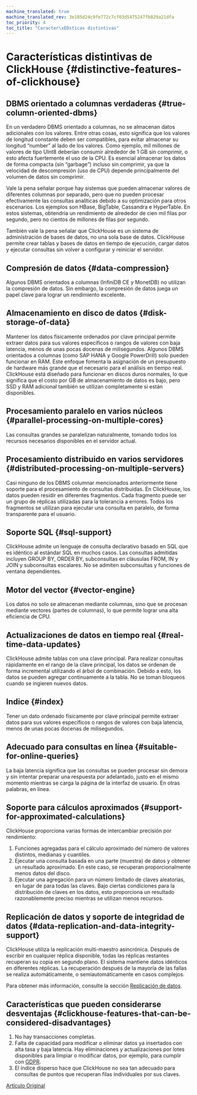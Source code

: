 ```yaml
---
machine_translated: true
machine_translated_rev: 3e185d24c9fe772c7cf03d5475247fb829a21dfa
toc_priority: 4
toc_title: "Caracter\xEDsticas distintivas"
---
```


# Características distintivas de ClickHouse {#distinctive-features-of-clickhouse}

## DBMS orientado a columnas verdaderas {#true-column-oriented-dbms}

En un verdadero DBMS orientado a columnas, no se almacenan datos adicionales con los valores. Entre otras cosas, esto significa que los valores de longitud constante deben ser compatibles, para evitar almacenar su longitud “number” al lado de los valores. Como ejemplo, mil millones de valores de tipo UInt8 deberían consumir alrededor de 1 GB sin comprimir, o esto afecta fuertemente el uso de la CPU. Es esencial almacenar los datos de forma compacta (sin “garbage”) incluso sin comprimir, ya que la velocidad de descompresión (uso de CPU) depende principalmente del volumen de datos sin comprimir.

Vale la pena señalar porque hay sistemas que pueden almacenar valores de diferentes columnas por separado, pero que no pueden procesar efectivamente las consultas analíticas debido a su optimización para otros escenarios. Los ejemplos son HBase, BigTable, Cassandra e HyperTable. En estos sistemas, obtendría un rendimiento de alrededor de cien mil filas por segundo, pero no cientos de millones de filas por segundo.

También vale la pena señalar que ClickHouse es un sistema de administración de bases de datos, no una sola base de datos. ClickHouse permite crear tablas y bases de datos en tiempo de ejecución, cargar datos y ejecutar consultas sin volver a configurar y reiniciar el servidor.

## Compresión de datos {#data-compression}

Algunos DBMS orientados a columnas (InfiniDB CE y MonetDB) no utilizan la compresión de datos. Sin embargo, la compresión de datos juega un papel clave para lograr un rendimiento excelente.

## Almacenamiento en disco de datos {#disk-storage-of-data}

Mantener los datos físicamente ordenados por clave principal permite extraer datos para sus valores específicos o rangos de valores con baja latencia, menos de unas pocas docenas de milisegundos. Algunos DBMS orientados a columnas (como SAP HANA y Google PowerDrill) solo pueden funcionar en RAM. Este enfoque fomenta la asignación de un presupuesto de hardware más grande que el necesario para el análisis en tiempo real. ClickHouse está diseñado para funcionar en discos duros normales, lo que significa que el costo por GB de almacenamiento de datos es bajo, pero SSD y RAM adicional también se utilizan completamente si están disponibles.

## Procesamiento paralelo en varios núcleos {#parallel-processing-on-multiple-cores}

Las consultas grandes se paralelizan naturalmente, tomando todos los recursos necesarios disponibles en el servidor actual.

## Procesamiento distribuido en varios servidores {#distributed-processing-on-multiple-servers}

Casi ninguno de los DBMS columnar mencionados anteriormente tiene soporte para el procesamiento de consultas distribuidas.
En ClickHouse, los datos pueden residir en diferentes fragmentos. Cada fragmento puede ser un grupo de réplicas utilizadas para la tolerancia a errores. Todos los fragmentos se utilizan para ejecutar una consulta en paralelo, de forma transparente para el usuario.

## Soporte SQL {#sql-support}

ClickHouse admite un lenguaje de consulta declarativo basado en SQL que es idéntico al estándar SQL en muchos casos.
Las consultas admitidas incluyen GROUP BY, ORDER BY, subconsultas en cláusulas FROM, IN y JOIN y subconsultas escalares.
No se admiten subconsultas y funciones de ventana dependientes.

## Motor del vector {#vector-engine}

Los datos no solo se almacenan mediante columnas, sino que se procesan mediante vectores (partes de columnas), lo que permite lograr una alta eficiencia de CPU.

## Actualizaciones de datos en tiempo real {#real-time-data-updates}

ClickHouse admite tablas con una clave principal. Para realizar consultas rápidamente en el rango de la clave principal, los datos se ordenan de forma incremental utilizando el árbol de combinación. Debido a esto, los datos se pueden agregar continuamente a la tabla. No se toman bloqueos cuando se ingieren nuevos datos.

## Indice {#index}

Tener un dato ordenado físicamente por clave principal permite extraer datos para sus valores específicos o rangos de valores con baja latencia, menos de unas pocas docenas de milisegundos.

## Adecuado para consultas en línea {#suitable-for-online-queries}

La baja latencia significa que las consultas se pueden procesar sin demora y sin intentar preparar una respuesta por adelantado, justo en el mismo momento mientras se carga la página de la interfaz de usuario. En otras palabras, en línea.

## Soporte para cálculos aproximados {#support-for-approximated-calculations}

ClickHouse proporciona varias formas de intercambiar precisión por rendimiento:

1.  Funciones agregadas para el cálculo aproximado del número de valores distintos, medianas y cuantiles.
2.  Ejecutar una consulta basada en una parte (muestra) de datos y obtener un resultado aproximado. En este caso, se recuperan proporcionalmente menos datos del disco.
3.  Ejecutar una agregación para un número limitado de claves aleatorias, en lugar de para todas las claves. Bajo ciertas condiciones para la distribución de claves en los datos, esto proporciona un resultado razonablemente preciso mientras se utilizan menos recursos.

## Replicación de datos y soporte de integridad de datos {#data-replication-and-data-integrity-support}

ClickHouse utiliza la replicación multi-maestro asincrónica. Después de escribir en cualquier réplica disponible, todas las réplicas restantes recuperan su copia en segundo plano. El sistema mantiene datos idénticos en diferentes réplicas. La recuperación después de la mayoría de las fallas se realiza automáticamente, o semiautomáticamente en casos complejos.

Para obtener más información, consulte la sección [Replicación de datos](../engines/table_engines/mergetree_family/replication.md).

## Características que pueden considerarse desventajas {#clickhouse-features-that-can-be-considered-disadvantages}

1.  No hay transacciones completas.
2.  Falta de capacidad para modificar o eliminar datos ya insertados con alta tasa y baja latencia. Hay eliminaciones y actualizaciones por lotes disponibles para limpiar o modificar datos, por ejemplo, para cumplir con [GDPR](https://gdpr-info.eu).
3.  El índice disperso hace que ClickHouse no sea tan adecuado para consultas de puntos que recuperan filas individuales por sus claves.

[Artículo Original](https://clickhouse.tech/docs/en/introduction/distinctive_features/) <!--hide-->
